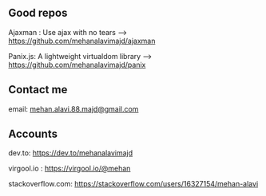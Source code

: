 ## Good repos 

Ajaxman : Use ajax with no tears --> https://github.com/mehanalavimajd/ajaxman

Panix.js: A lightweight virtualdom library --> https://github.com/mehanalavimajd/panix
## Contact me
email: mehan.alavi.88.majd@gmail.com 

## Accounts
dev.to: https://dev.to/mehanalavimajd

virgool.io : https://virgool.io/@mehan

stackoverflow.com: https://stackoverflow.com/users/16327154/mehan-alavi
